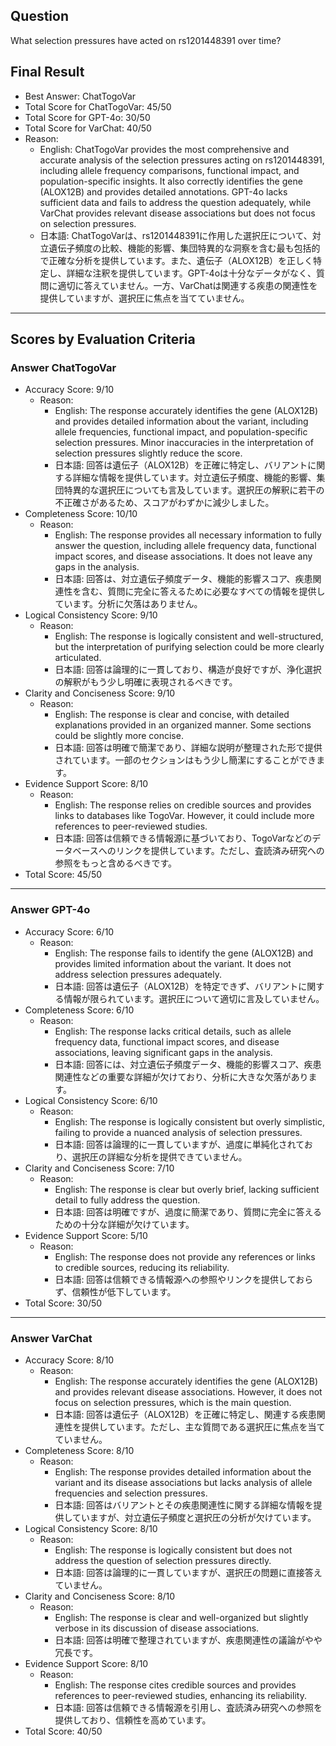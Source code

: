 ## Question

What selection pressures have acted on rs1201448391 over time?

## Final Result

- Best Answer: ChatTogoVar
- Total Score for ChatTogoVar: 45/50
- Total Score for GPT-4o: 30/50
- Total Score for VarChat: 40/50
- Reason:
  - English: ChatTogoVar provides the most comprehensive and accurate analysis of the selection pressures acting on rs1201448391, including allele frequency comparisons, functional impact, and population-specific insights. It also correctly identifies the gene (ALOX12B) and provides detailed annotations. GPT-4o lacks sufficient data and fails to address the question adequately, while VarChat provides relevant disease associations but does not focus on selection pressures.
  - 日本語: ChatTogoVarは、rs1201448391に作用した選択圧について、対立遺伝子頻度の比較、機能的影響、集団特異的な洞察を含む最も包括的で正確な分析を提供しています。また、遺伝子（ALOX12B）を正しく特定し、詳細な注釈を提供しています。GPT-4oは十分なデータがなく、質問に適切に答えていません。一方、VarChatは関連する疾患の関連性を提供していますが、選択圧に焦点を当てていません。

---

## Scores by Evaluation Criteria

### Answer ChatTogoVar
- Accuracy Score: 9/10
  - Reason: 
    - English: The response accurately identifies the gene (ALOX12B) and provides detailed information about the variant, including allele frequencies, functional impact, and population-specific selection pressures. Minor inaccuracies in the interpretation of selection pressures slightly reduce the score.
    - 日本語: 回答は遺伝子（ALOX12B）を正確に特定し、バリアントに関する詳細な情報を提供しています。対立遺伝子頻度、機能的影響、集団特異的な選択圧についても言及しています。選択圧の解釈に若干の不正確さがあるため、スコアがわずかに減少しました。
- Completeness Score: 10/10
  - Reason: 
    - English: The response provides all necessary information to fully answer the question, including allele frequency data, functional impact scores, and disease associations. It does not leave any gaps in the analysis.
    - 日本語: 回答は、対立遺伝子頻度データ、機能的影響スコア、疾患関連性を含む、質問に完全に答えるために必要なすべての情報を提供しています。分析に欠落はありません。
- Logical Consistency Score: 9/10
  - Reason: 
    - English: The response is logically consistent and well-structured, but the interpretation of purifying selection could be more clearly articulated.
    - 日本語: 回答は論理的に一貫しており、構造が良好ですが、浄化選択の解釈がもう少し明確に表現されるべきです。
- Clarity and Conciseness Score: 9/10
  - Reason: 
    - English: The response is clear and concise, with detailed explanations provided in an organized manner. Some sections could be slightly more concise.
    - 日本語: 回答は明確で簡潔であり、詳細な説明が整理された形で提供されています。一部のセクションはもう少し簡潔にすることができます。
- Evidence Support Score: 8/10
  - Reason: 
    - English: The response relies on credible sources and provides links to databases like TogoVar. However, it could include more references to peer-reviewed studies.
    - 日本語: 回答は信頼できる情報源に基づいており、TogoVarなどのデータベースへのリンクを提供しています。ただし、査読済み研究への参照をもっと含めるべきです。
- Total Score: 45/50

---

### Answer GPT-4o
- Accuracy Score: 6/10
  - Reason: 
    - English: The response fails to identify the gene (ALOX12B) and provides limited information about the variant. It does not address selection pressures adequately.
    - 日本語: 回答は遺伝子（ALOX12B）を特定できず、バリアントに関する情報が限られています。選択圧について適切に言及していません。
- Completeness Score: 6/10
  - Reason: 
    - English: The response lacks critical details, such as allele frequency data, functional impact scores, and disease associations, leaving significant gaps in the analysis.
    - 日本語: 回答には、対立遺伝子頻度データ、機能的影響スコア、疾患関連性などの重要な詳細が欠けており、分析に大きな欠落があります。
- Logical Consistency Score: 6/10
  - Reason: 
    - English: The response is logically consistent but overly simplistic, failing to provide a nuanced analysis of selection pressures.
    - 日本語: 回答は論理的に一貫していますが、過度に単純化されており、選択圧の詳細な分析を提供できていません。
- Clarity and Conciseness Score: 7/10
  - Reason: 
    - English: The response is clear but overly brief, lacking sufficient detail to fully address the question.
    - 日本語: 回答は明確ですが、過度に簡潔であり、質問に完全に答えるための十分な詳細が欠けています。
- Evidence Support Score: 5/10
  - Reason: 
    - English: The response does not provide any references or links to credible sources, reducing its reliability.
    - 日本語: 回答は信頼できる情報源への参照やリンクを提供しておらず、信頼性が低下しています。
- Total Score: 30/50

---

### Answer VarChat
- Accuracy Score: 8/10
  - Reason: 
    - English: The response accurately identifies the gene (ALOX12B) and provides relevant disease associations. However, it does not focus on selection pressures, which is the main question.
    - 日本語: 回答は遺伝子（ALOX12B）を正確に特定し、関連する疾患関連性を提供しています。ただし、主な質問である選択圧に焦点を当てていません。
- Completeness Score: 8/10
  - Reason: 
    - English: The response provides detailed information about the variant and its disease associations but lacks analysis of allele frequencies and selection pressures.
    - 日本語: 回答はバリアントとその疾患関連性に関する詳細な情報を提供していますが、対立遺伝子頻度と選択圧の分析が欠けています。
- Logical Consistency Score: 8/10
  - Reason: 
    - English: The response is logically consistent but does not address the question of selection pressures directly.
    - 日本語: 回答は論理的に一貫していますが、選択圧の問題に直接答えていません。
- Clarity and Conciseness Score: 8/10
  - Reason: 
    - English: The response is clear and well-organized but slightly verbose in its discussion of disease associations.
    - 日本語: 回答は明確で整理されていますが、疾患関連性の議論がやや冗長です。
- Evidence Support Score: 8/10
  - Reason: 
    - English: The response cites credible sources and provides references to peer-reviewed studies, enhancing its reliability.
    - 日本語: 回答は信頼できる情報源を引用し、査読済み研究への参照を提供しており、信頼性を高めています。
- Total Score: 40/50